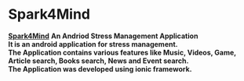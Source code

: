 # Spark4Mind
<b><u>Spark4Mind</u></b>
<b>An Andriod Stress Management Application<b><br>
It is an android application for stress management.<br> The Application contains various features like Music, Videos, Game, Article search, Books search, News and Event search. <br> The Application was developed using ionic framework.
